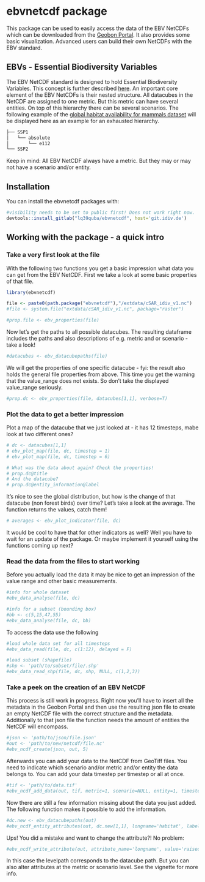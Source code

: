 
<!-- README.md is generated from README.Rmd. Please edit that file -->

# ebvnetcdf package

<!-- badges: start -->

<!-- badges: end -->

This package can be used to easily access the data of the EBV NetCDFs
which can be downloaded from the [Geobon
Portal](https://portal.geobon.org/). It also provides some basic
visualization. Advanced users can build their own NetCDFs with the EBV
standard.

## EBVs - Essential Biodiversity Variables

The EBV NetCDF standard is designed to hold Essential Biodiversity
Variables. This concept is further described
[here](https://geobon.org/ebvs/what-are-ebvs/). An important core
element of the EBV NetCDFs is their nested structure. All datacubes in
the NetCDF are assigned to one metric. But this metric can have several
entities. On top of this hierarchy there can be several scenarios. The
following example of the [global habitat availability for mammals
dataset](https://portal.geobon.org/ebv-detail?id=5) will be displayed
here as an example for an exhausted hierarchy.

``` bash
├── SSP1
│   └── absolute
│       └── e112
└── SSP2
```

Keep in mind: All EBV NetCDF always have a metric. But they may or may
not have a scenario and/or entity.

## Installation

You can install the ebvnetcdf packages with:

``` r
#visibility needs to be set to public first! Does not work right now. 
devtools::install_gitlab("lq39quba/ebvnetcdf", host='git.idiv.de') 
```

## Working with the package - a quick intro

### Take a very first look at the file

With the following two functions you get a basic impression what data
you can get from the EBV NetCDF. First we take a look at some basic
properties of that file.

``` r
library(ebvnetcdf)

file <- paste0(path.package("ebvnetcdf"),"/extdata/cSAR_idiv_v1.nc")
#file <- system.file("extdata/cSAR_idiv_v1.nc", package="raster")

#prop.file <- ebv_properties(file)
```

Now let’s get the paths to all possible datacubes. The resulting
dataframe includes the paths and also descriptions of e.g. metric and or
scenario - take a look\!

``` r
#datacubes <- ebv_datacubepaths(file)
```

We will get the properties of one specific datacube - fyi: the result
also holds the general file properties from above. This time you get the
warning that the value\_range does not exists. So don’t take the
displayed value\_range seriously.

``` r
#prop.dc <- ebv_properties(file, datacubes[1,1], verbose=T)
```

### Plot the data to get a better impression

Plot a map of the datacube that we just looked at - it has 12 timesteps,
mabe look at two different ones?

``` r
# dc <- datacubes[1,1]
# ebv_plot_map(file, dc, timestep = 1)
# ebv_plot_map(file, dc, timestep = 6)

# What was the data about again? Check the properties!
# prop.dc@title
# And the datacube?
# prop.dc@entity_information@label
```

It’s nice to see the global distribution, but how is the change of that
datacube (non forest birds) over time? Let’s take a look at the average.
The function returns the values, catch them\!

``` r
# averages <- ebv_plot_indicator(file, dc)
```

It would be cool to have that for other indicators as well? Well you
have to wait for an update of the package. Or maybe implement it
yourself using the functions coming up next?

### Read the data from the files to start working

Before you actually load the data it may be nice to get an impression of
the value range and other basic measurements.

``` r
#info for whole dataset
#ebv_data_analyse(file, dc)

#info for a subset (bounding box)
#bb <- c(5,15,47,55)
#ebv_data_analyse(file, dc, bb)
```

To access the data use the following

``` r
#load whole data set for all timesteps
#ebv_data_read(file, dc, c(1:12), delayed = F)

#load subset (shapefile)
#shp <- 'path/to/subset/file/.shp'
#ebv_data_read_shp(file, dc, shp, NULL, c(1,2,3))
```

### Take a peek on the creation of an EBV NetCDF

This process is still work in progress. Right now you’ll have to insert
all the metadata in the Geobon Portal and then use the resulting json
file to create an empty NetCDF file with the correct structure and the
metadata. Additionally to that json file the function needs the amount
of entities the NetCDF will encompass.

``` r
#json <- 'path/to/json/file.json'
#out <- 'path/to/new/netcdf/file.nc'
#ebv_ncdf_create(json, out, 5)
```

Afterwards you can add your data to the NetCDF from GeoTiff files. You
need to indicate which scenario and/or metric and/or entity the data
belongs to. You can add your data timestep per timestep or all at once.

``` r
#tif <- 'path/to/data.tif' 
#ebv_ncdf_add_data(out, tif, metric=1, scenario=NULL, entity=1, timestep=c(1:6), band=c(1:6))
```

Now there are still a few information missing about the data you just
added. The following function makes it possible to add the information.

``` r
#dc.new <- ebv_datacubepaths(out)
#ebv_ncdf_entity_attributes(out, dc.new[1,1], longname='habitat', label='bog', units='Percentage', fillvalue=-999)
```

Ups\! You did a mistake and want to change the attribute?\! No
problem:

``` r
#ebv_ncdf_write_attribute(out, attribute_name='longname', value='raised bog', levelpath='metric00/entity00')
```

In this case the levelpath corresponds to the datacube path. But you can
also alter attributes at the metric or scenario level. See the vignette
for more info.
